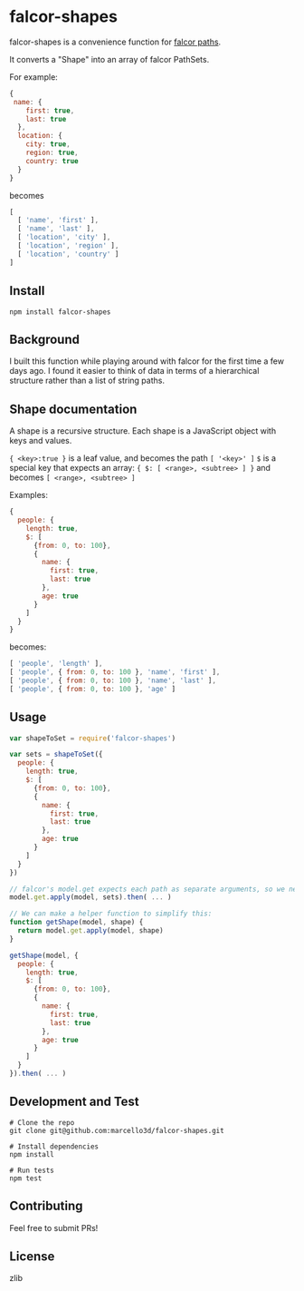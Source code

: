 # falcor-shapes

falcor-shapes is a convenience function for [falcor paths](http://netflix.github.io/falcor/documentation/paths.html).

It converts a "Shape" into an array of falcor PathSets.

For example: 
```js
{
 name: {
    first: true,
    last: true
  },
  location: {
    city: true,
    region: true,
    country: true
  }
}
```

becomes

```js
[
  [ 'name', 'first' ],
  [ 'name', 'last' ],
  [ 'location', 'city' ],
  [ 'location', 'region' ],
  [ 'location', 'country' ]
]
```

## Install

```
npm install falcor-shapes
```

## Background

I built this function while playing around with falcor for the first time a few days ago. I found it easier to think of
data in terms of a hierarchical structure rather than a list of string paths.

## Shape documentation

A shape is a recursive structure. Each shape is a JavaScript object with keys and values. 

`{ <key>:true }` is a leaf value, and becomes the path `[ '<key>' ]`
`$` is a special key that expects an array: `{ $: [ <range>, <subtree> ] }` and becomes `[ <range>, <subtree> ]`

Examples:

```js
{
  people: {
    length: true,
    $: [
      {from: 0, to: 100},
      {
        name: {
          first: true,
          last: true
        },
        age: true
      }
    ]
  }
}
```

becomes:

```js
[ 'people', 'length' ],
[ 'people', { from: 0, to: 100 }, 'name', 'first' ],
[ 'people', { from: 0, to: 100 }, 'name', 'last' ],
[ 'people', { from: 0, to: 100 }, 'age' ]
```

## Usage

```js
var shapeToSet = require('falcor-shapes')

var sets = shapeToSet({
  people: {
    length: true,
    $: [
      {from: 0, to: 100},
      {
        name: {
          first: true,
          last: true
        },
        age: true
      }
    ]
  }
})

// falcor's model.get expects each path as separate arguments, so we need to call 'apply'
model.get.apply(model, sets).then( ... )

// We can make a helper function to simplify this:
function getShape(model, shape) {
  return model.get.apply(model, shape)
}

getShape(model, {
  people: {
    length: true,
    $: [
      {from: 0, to: 100},
      {
        name: {
          first: true,
          last: true
        },
        age: true
      }
    ]
  }
}).then( ... )
```

## Development and Test

```
# Clone the repo
git clone git@github.com:marcello3d/falcor-shapes.git

# Install dependencies
npm install

# Run tests
npm test
```

## Contributing

Feel free to submit PRs!

## License

zlib